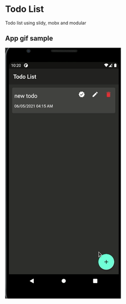 # Todo List

Todo list using slidy, mobx and modular

## App gif sample

![App gif sample](assets/images/TodoList.gif)
